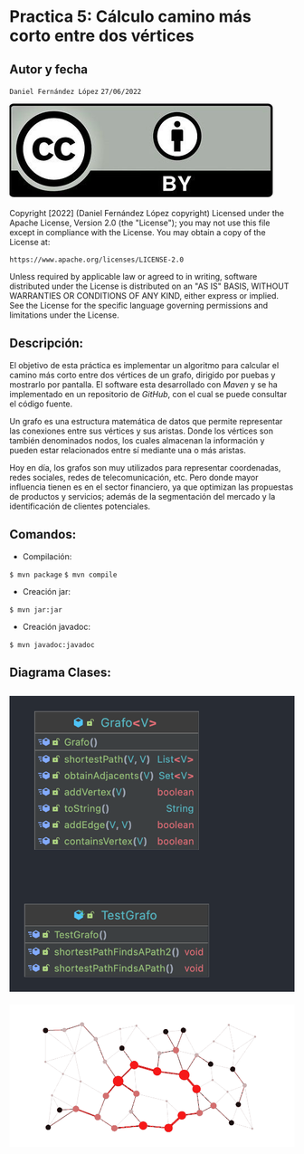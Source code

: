 # Practica 5: Cálculo camino más corto entre dos vértices

## Autor y fecha
`Daniel Fernández López`
`27/06/2022`

![Copyright.png](img.png)

Copyright [2022] (Daniel Fernández López copyright) Licensed under the Apache License, Version 2.0 (the "License");
you may not use this file except in compliance with the License. You may obtain a copy of the License at:
```
https://www.apache.org/licenses/LICENSE-2.0
```
Unless required by applicable law or agreed to in writing, software distributed under the License is distributed on an
"AS IS" BASIS, WITHOUT WARRANTIES OR CONDITIONS OF ANY KIND, either express or implied. See the License for the specific
language governing permissions and limitations under the License.

## Descripción: 

El objetivo de esta práctica es implementar un algoritmo para calcular el camino más corto entre dos vértices de un grafo, dirigido por puebas y mostrarlo por pantalla.
El software esta desarrollado con _Maven_ y se ha implementado en un repositorio de _GitHub_, con el cual se puede consultar el código fuente.

Un grafo es una estructura matemática de datos que permite representar las conexiones entre sus vértices y sus aristas.
Donde los vértices son también denominados nodos, los cuales almacenan la información y pueden estar relacionados entre sí mediante
una o más aristas.

Hoy en día, los grafos son muy utilizados para representar coordenadas, redes sociales, redes de telecomunicación, etc.
Pero donde mayor influencia tienen es en el sector financiero, ya que optimizan las propuestas de productos y servicios; además de
la segmentación del mercado y la identificación de clientes potenciales.

## Comandos: 

- Compilación:

`$ mvn package` `$ mvn compile`

- Creación jar: 

`$ mvn jar:jar`

- Creación javadoc:

`$ mvn javadoc:javadoc`

## Diagrama Clases:

![Copyright.png](diagrama.png)
- 

![Copyright.png](gimg.gif)
